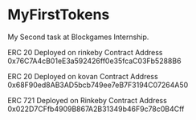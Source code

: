 # MyFirstTokens
My Second task at Blockgames Internship.

ERC 20 Deployed on rinkeby
Contract Address 0x76C7A4cB01eE3a592426ff0e35fcaC03Fb5288B6

ERC 20 Deployed on kovan 
Contract Address 0x68F90ed8AB3AD5bcb749ee7eB7F3194C07264A50

ERC 721 Deployed on Rinkeby
Contract Address 0x022D7CFfb4909B867A2B31349b46F9c78c0B4Cff
